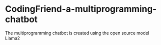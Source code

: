 # CodingFriend-a-multiprogramming-chatbot
The multiprogramming chatbot is created using the open source model Llama2 
